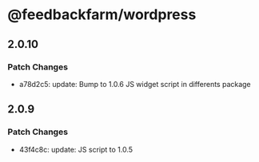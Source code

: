 # @feedbackfarm/wordpress

## 2.0.10

### Patch Changes

- a78d2c5: update: Bump to 1.0.6 JS widget script in differents package

## 2.0.9

### Patch Changes

- 43f4c8c: update: JS script to 1.0.5
